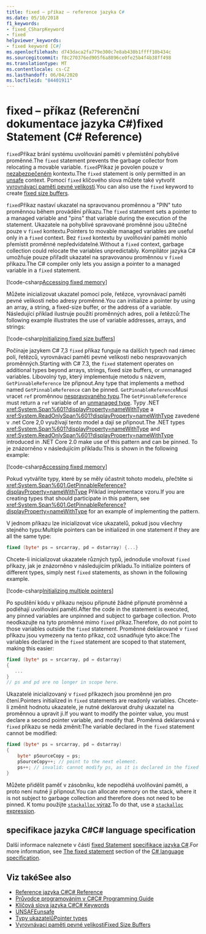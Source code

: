 ```yaml
---
title: fixed – příkaz – reference jazyka C#
ms.date: 05/10/2018
f1_keywords:
- fixed_CSharpKeyword
- fixed
helpviewer_keywords:
- fixed keyword [C#]
ms.openlocfilehash: d743daca2fa779e300c7e8ab430b1ffff10b434c
ms.sourcegitcommit: f8c270376ed905f6a8896ce0fe25b4f4b38ff498
ms.translationtype: MT
ms.contentlocale: cs-CZ
ms.lasthandoff: 06/04/2020
ms.locfileid: "84401911"
---
```

# <a name="fixed-statement-c-reference"></a><span data-ttu-id="31feb-102">fixed – příkaz (Referenční dokumentace jazyka C#)</span><span class="sxs-lookup"><span data-stu-id="31feb-102">fixed Statement (C# Reference)</span></span>

<span data-ttu-id="31feb-103">`fixed`Příkaz brání systému uvolňování paměti v přemístění pohyblivé proměnné.</span><span class="sxs-lookup"><span data-stu-id="31feb-103">The `fixed` statement prevents the garbage collector from relocating a movable variable.</span></span> <span data-ttu-id="31feb-104">`fixed`Příkaz je povolen pouze v [nezabezpečeném](unsafe.md) kontextu.</span><span class="sxs-lookup"><span data-stu-id="31feb-104">The `fixed` statement is only permitted in an [unsafe](unsafe.md) context.</span></span> <span data-ttu-id="31feb-105">Pomocí `fixed` klíčového slova můžete také vytvořit [vyrovnávací paměti pevné velikosti](../../programming-guide/unsafe-code-pointers/fixed-size-buffers.md).</span><span class="sxs-lookup"><span data-stu-id="31feb-105">You can also use the `fixed` keyword to create [fixed size buffers](../../programming-guide/unsafe-code-pointers/fixed-size-buffers.md).</span></span>

<span data-ttu-id="31feb-106">`fixed`Příkaz nastaví ukazatel na spravovanou proměnnou a "PIN" tuto proměnnou během provádění příkazu.</span><span class="sxs-lookup"><span data-stu-id="31feb-106">The `fixed` statement sets a pointer to a managed variable and "pins" that variable during the execution of the statement.</span></span> <span data-ttu-id="31feb-107">Ukazatele na pohyblivé spravované proměnné jsou užitečné pouze v `fixed` kontextu.</span><span class="sxs-lookup"><span data-stu-id="31feb-107">Pointers to movable managed variables are useful only in a `fixed` context.</span></span> <span data-ttu-id="31feb-108">Bez `fixed` kontextu by uvolňování paměti mohlo přemístit proměnné nepředvídatelné.</span><span class="sxs-lookup"><span data-stu-id="31feb-108">Without a `fixed` context, garbage collection could relocate the variables unpredictably.</span></span> <span data-ttu-id="31feb-109">Kompilátor jazyka C# umožňuje pouze přiřadit ukazatel na spravovanou proměnnou v `fixed` příkazu.</span><span class="sxs-lookup"><span data-stu-id="31feb-109">The C# compiler only lets you assign a pointer to a managed variable in a `fixed` statement.</span></span>

[!code-csharp[Accessing fixed memory](snippets/FixedKeywordExamples.cs#1)]

<span data-ttu-id="31feb-110">Můžete inicializovat ukazatel pomocí pole, řetězce, vyrovnávací paměti pevné velikosti nebo adresy proměnné.</span><span class="sxs-lookup"><span data-stu-id="31feb-110">You can initialize a pointer by using an array, a string, a fixed-size buffer, or the address of a variable.</span></span> <span data-ttu-id="31feb-111">Následující příklad ilustruje použití proměnných adres, polí a řetězců:</span><span class="sxs-lookup"><span data-stu-id="31feb-111">The following example illustrates the use of variable addresses, arrays, and strings:</span></span>

[!code-csharp[Initializing fixed size buffers](snippets/FixedKeywordExamples.cs#2)]

<span data-ttu-id="31feb-112">Počínaje jazykem C# 7,3 `fixed` příkaz funguje na dalších typech nad rámec polí, řetězců, vyrovnávací paměti pevné velikosti nebo nespravovaných proměnných.</span><span class="sxs-lookup"><span data-stu-id="31feb-112">Starting with C# 7.3, the `fixed` statement operates on additional types beyond arrays, strings, fixed size buffers, or unmanaged variables.</span></span> <span data-ttu-id="31feb-113">Libovolný typ, který implementuje metodu s názvem, `GetPinnableReference` lze připnout.</span><span class="sxs-lookup"><span data-stu-id="31feb-113">Any type that implements a method named `GetPinnableReference` can be pinned.</span></span> <span data-ttu-id="31feb-114">`GetPinnableReference`Musí vracet `ref` proměnnou [nespravovaného typu](../builtin-types/unmanaged-types.md).</span><span class="sxs-lookup"><span data-stu-id="31feb-114">The `GetPinnableReference` must return a `ref` variable of an [unmanaged type](../builtin-types/unmanaged-types.md).</span></span> <span data-ttu-id="31feb-115">Typy .NET <xref:System.Span%601?displayProperty=nameWithType> a <xref:System.ReadOnlySpan%601?displayProperty=nameWithType> zavedené v .net Core 2,0 využívají tento model a dají se připnout.</span><span class="sxs-lookup"><span data-stu-id="31feb-115">The .NET types <xref:System.Span%601?displayProperty=nameWithType> and <xref:System.ReadOnlySpan%601?displayProperty=nameWithType> introduced in .NET Core 2.0 make use of this pattern and can be pinned.</span></span> <span data-ttu-id="31feb-116">To je znázorněno v následujícím příkladu:</span><span class="sxs-lookup"><span data-stu-id="31feb-116">This is shown in the following example:</span></span>

[!code-csharp[Accessing fixed memory](snippets/FixedKeywordExamples.cs#FixedSpan)]

<span data-ttu-id="31feb-117">Pokud vytváříte typy, které by se měly účastnit tohoto modelu, přečtěte si <xref:System.Span%601.GetPinnableReference?displayProperty=nameWithType> Příklad implementace vzoru.</span><span class="sxs-lookup"><span data-stu-id="31feb-117">If you are creating types that should participate in this pattern, see <xref:System.Span%601.GetPinnableReference?displayProperty=nameWithType> for an example of implementing the pattern.</span></span>

<span data-ttu-id="31feb-118">V jednom příkazu lze inicializovat více ukazatelů, pokud jsou všechny stejného typu:</span><span class="sxs-lookup"><span data-stu-id="31feb-118">Multiple pointers can be initialized in one statement if they are all the same type:</span></span>

```csharp
fixed (byte* ps = srcarray, pd = dstarray) {...}
```

<span data-ttu-id="31feb-119">Chcete-li inicializovat ukazatele různých typů, jednoduše vnořovat `fixed` příkazy, jak je znázorněno v následujícím příkladu.</span><span class="sxs-lookup"><span data-stu-id="31feb-119">To initialize pointers of different types, simply nest `fixed` statements, as shown in the following example.</span></span>

[!code-csharp[Initializing multiple pointers](snippets/FixedKeywordExamples.cs#3)]

<span data-ttu-id="31feb-120">Po spuštění kódu v příkazu nejsou připnuté žádné připnuté proměnné a podléhají uvolňování paměti.</span><span class="sxs-lookup"><span data-stu-id="31feb-120">After the code in the statement is executed, any pinned variables are unpinned and subject to garbage collection.</span></span> <span data-ttu-id="31feb-121">Proto neodkazujte na tyto proměnné mimo `fixed` příkaz.</span><span class="sxs-lookup"><span data-stu-id="31feb-121">Therefore, do not point to those variables outside the `fixed` statement.</span></span> <span data-ttu-id="31feb-122">Proměnné deklarované v `fixed` příkazu jsou vymezeny na tento příkaz, což usnadňuje tyto akce:</span><span class="sxs-lookup"><span data-stu-id="31feb-122">The variables declared in the `fixed` statement are scoped to that statement, making this easier:</span></span>

```csharp
fixed (byte* ps = srcarray, pd = dstarray)
{
   ...
}
// ps and pd are no longer in scope here.
```

<span data-ttu-id="31feb-123">Ukazatelé inicializovaný v `fixed` příkazech jsou proměnné jen pro čtení.</span><span class="sxs-lookup"><span data-stu-id="31feb-123">Pointers initialized in `fixed` statements are readonly variables.</span></span> <span data-ttu-id="31feb-124">Chcete-li změnit hodnotu ukazatele, je nutné deklarovat druhý ukazatel na proměnnou a upravit ji.</span><span class="sxs-lookup"><span data-stu-id="31feb-124">If you want to modify the pointer value, you must declare a second pointer variable, and modify that.</span></span> <span data-ttu-id="31feb-125">Proměnná deklarovaná v `fixed` příkazu se nedá změnit:</span><span class="sxs-lookup"><span data-stu-id="31feb-125">The variable declared in the `fixed` statement cannot be modified:</span></span>

```csharp
fixed (byte* ps = srcarray, pd = dstarray)
{
    byte* pSourceCopy = ps;
    pSourceCopy++; // point to the next element.
    ps++; // invalid: cannot modify ps, as it is declared in the fixed statement.
}
```

<span data-ttu-id="31feb-126">Můžete přidělit paměť v zásobníku, kde nepodléhá uvolňování paměti, a proto není nutné ji připnout.</span><span class="sxs-lookup"><span data-stu-id="31feb-126">You can allocate memory on the stack, where it is not subject to garbage collection and therefore does not need to be pinned.</span></span> <span data-ttu-id="31feb-127">K tomu použijte [ `stackalloc` výraz](../operators/stackalloc.md).</span><span class="sxs-lookup"><span data-stu-id="31feb-127">To do that, use a [`stackalloc` expression](../operators/stackalloc.md).</span></span>

## <a name="c-language-specification"></a><span data-ttu-id="31feb-128">specifikace jazyka C#</span><span class="sxs-lookup"><span data-stu-id="31feb-128">C# language specification</span></span>

<span data-ttu-id="31feb-129">Další informace naleznete v části [fixed Statement](~/_csharplang/spec/unsafe-code.md#the-fixed-statement) [specifikace jazyka C#](~/_csharplang/spec/introduction.md).</span><span class="sxs-lookup"><span data-stu-id="31feb-129">For more information, see [The fixed statement](~/_csharplang/spec/unsafe-code.md#the-fixed-statement) section of the [C# language specification](~/_csharplang/spec/introduction.md).</span></span>

## <a name="see-also"></a><span data-ttu-id="31feb-130">Viz také</span><span class="sxs-lookup"><span data-stu-id="31feb-130">See also</span></span>

- [<span data-ttu-id="31feb-131">Reference jazyka C#</span><span class="sxs-lookup"><span data-stu-id="31feb-131">C# Reference</span></span>](../index.md)
- [<span data-ttu-id="31feb-132">Průvodce programováním v C#</span><span class="sxs-lookup"><span data-stu-id="31feb-132">C# Programming Guide</span></span>](../../programming-guide/index.md)
- [<span data-ttu-id="31feb-133">Klíčová slova jazyka C#</span><span class="sxs-lookup"><span data-stu-id="31feb-133">C# Keywords</span></span>](index.md)
- [<span data-ttu-id="31feb-134">UNSAFE</span><span class="sxs-lookup"><span data-stu-id="31feb-134">unsafe</span></span>](unsafe.md)
- [<span data-ttu-id="31feb-135">Typy ukazatelů</span><span class="sxs-lookup"><span data-stu-id="31feb-135">Pointer types</span></span>](../../programming-guide/unsafe-code-pointers/pointer-types.md)
- [<span data-ttu-id="31feb-136">Vyrovnávací paměti pevné velikosti</span><span class="sxs-lookup"><span data-stu-id="31feb-136">Fixed Size Buffers</span></span>](../../programming-guide/unsafe-code-pointers/fixed-size-buffers.md)
